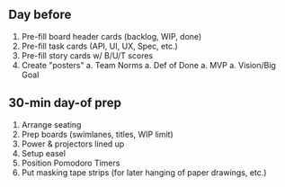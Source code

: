 ## Day before

1. Pre-fill board header cards (backlog, WIP, done)
1. Pre-fill task cards (API, UI, UX, Spec, etc.)
1. Pre-fill story cards w/ B/U/T scores
1. Create "posters"
  a. Team Norms
  a. Def of Done
  a. MVP
  a. Vision/Big Goal

## 30-min day-of prep

1. Arrange seating
1. Prep boards (swimlanes, titles, WIP limit)
1. Power & projectors lined up
1. Setup easel
1. Position Pomodoro Timers
2. Put masking tape strips (for later hanging of paper drawings, etc.)
